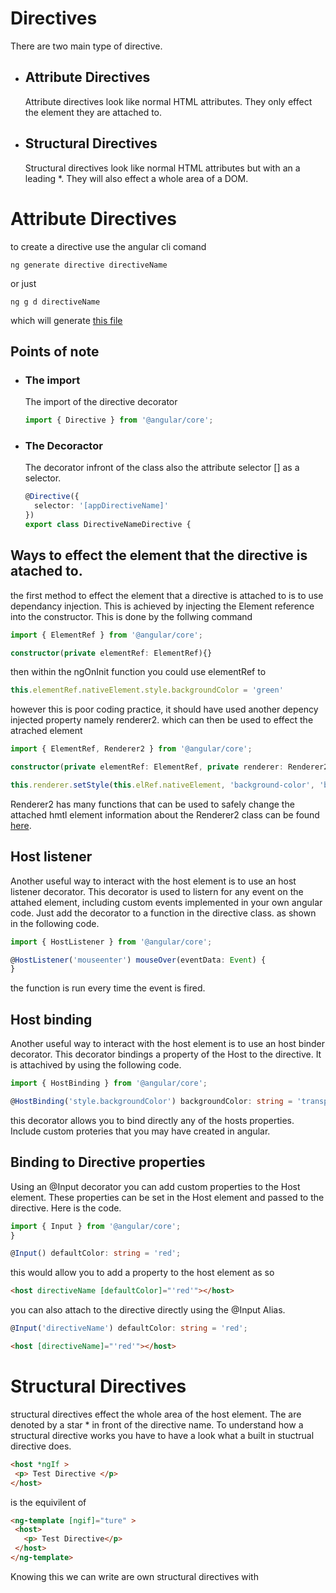 # Directives
There are two main type of directive.
* ## Attribute Directives 

  Attribute directives look like normal HTML attributes. They only effect the element they are attached to.
* ## Structural Directives
  
  Structural directives look like normal HTML attributes but with an a leading *. They will also effect a whole area of a DOM.

# Attribute Directives
to create a directive use the angular cli comand 

```terminal
ng generate directive directiveName
```

or just 

```terminal
ng g d directiveName
```

which will generate [this file](directive-name.directive.ts)

## Points of note 
* ### The import
  
  The import of the directive decorator

  ```typescript
  import { Directive } from '@angular/core';
  ```
* ### The Decoractor

  The decorator infront of the class also the attribute selector [] as a selector.
  ```typescript
  @Directive({
    selector: '[appDirectiveName]'
  })
  export class DirectiveNameDirective {
  ```
## Ways to effect the element that the directive is atached to.
 the first method to effect the element that a directive is attached to
 is to use dependancy injection. This is achieved by injecting the Element reference into the
 constructor. This is done by the follwing command
```typescript
import { ElementRef } from '@angular/core';
```
```typescript
constructor(private elementRef: ElementRef){}
```
then within the ngOnInit function you could use elementRef to 
```typescript
this.elementRef.nativeElement.style.backgroundColor = 'green'
```

 however this is poor coding practice, it should have used another depency injected property namely
 renderer2. which can then be used to effect the atrached element
```typescript
import { ElementRef, Renderer2 } from '@angular/core';
```
```typescript
constructor(private elementRef: ElementRef, private renderer: Renderer2) { }
```
```typescript
this.renderer.setStyle(this.elRef.nativeElement, 'background-color', 'blue');
```
 Renderer2 has many functions that can be used to safely change the attached hmtl element information about the Renderer2 class can be found [here](https://angular.io/api/core/Renderer2).

 ## Host listener
  Another useful way to interact with the host element is to use an host listener decorator. This decorator is used to listern for any event on the attahed element, including custom events implemented in your own angular code. Just add the decorator to a function in the directive class. as shown in the following code.

```typescript
import { HostListener } from '@angular/core';
```

```typescript
@HostListener('mouseenter') mouseOver(eventData: Event) {
}
```
  the function is run every time the event is fired.

## Host binding
  Another useful way to interact with the host element is to use an host binder decorator. This decorator bindings a property of the Host to the directive. It is attachived by using the following code.

```typescript
import { HostBinding } from '@angular/core';
```

```typescript
@HostBinding('style.backgroundColor') backgroundColor: string = 'transparent';
```
  this decorator allows you to bind directly any of the hosts properties. Include custom proteries that you may have created in angular.

## Binding to Directive properties 
Using an @Input decorator you can add custom properties to the Host element. These properties can be set in the Host element and passed to the directive. Here is the code.

```typescript
import { Input } from '@angular/core';
}
 ```

```typescript
@Input() defaultColor: string = 'red';
```

this would allow you to add a property to the host element as so

```html
<host directiveName [defaultColor]="'red'"></host>
```

you can also attach to the directive directly using the @Input Alias.

```typescript
@Input('directiveName') defaultColor: string = 'red';
```


```html
<host [directiveName]="'red'"></host>
```


# Structural Directives

structural directives effect the whole area of the host element. The are denoted by a star * in front of the directive name.
To understand how a structural directive works you have to have a look what a built in stuctrual directive does.

 ```html
<host *ngIf >
  <p> Test Directive </p>
</host>
```
is the equivilent of 
 ```html
<ng-template [ngif]="ture" >
  <host>
    <p> Test Directive</p>
  </host>
</ng-template>
```

Knowing this we can write are own structural directives with

